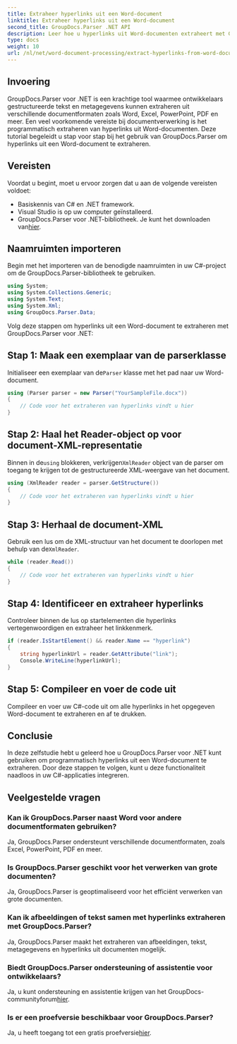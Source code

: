```yaml
---
title: Extraheer hyperlinks uit een Word-document
linktitle: Extraheer hyperlinks uit een Word-document
second_title: GroupDocs.Parser .NET API
description: Leer hoe u hyperlinks uit Word-documenten extraheert met GroupDocs.Parser voor .NET. Stapsgewijze handleiding met codevoorbeelden.
type: docs
weight: 10
url: /nl/net/word-document-processing/extract-hyperlinks-from-word-document/
---
```

## Invoering
GroupDocs.Parser voor .NET is een krachtige tool waarmee ontwikkelaars gestructureerde tekst en metagegevens kunnen extraheren uit verschillende documentformaten zoals Word, Excel, PowerPoint, PDF en meer. Een veel voorkomende vereiste bij documentverwerking is het programmatisch extraheren van hyperlinks uit Word-documenten. Deze tutorial begeleidt u stap voor stap bij het gebruik van GroupDocs.Parser om hyperlinks uit een Word-document te extraheren.
## Vereisten
Voordat u begint, moet u ervoor zorgen dat u aan de volgende vereisten voldoet:
- Basiskennis van C# en .NET framework.
- Visual Studio is op uw computer geïnstalleerd.
-  GroupDocs.Parser voor .NET-bibliotheek. Je kunt het downloaden van[hier](https://releases.groupdocs.com/parser/net/).
## Naamruimten importeren
Begin met het importeren van de benodigde naamruimten in uw C#-project om de GroupDocs.Parser-bibliotheek te gebruiken.
```csharp
using System;
using System.Collections.Generic;
using System.Text;
using System.Xml;
using GroupDocs.Parser.Data;
```
Volg deze stappen om hyperlinks uit een Word-document te extraheren met GroupDocs.Parser voor .NET:
## Stap 1: Maak een exemplaar van de parserklasse
 Initialiseer een exemplaar van de`Parser` klasse met het pad naar uw Word-document.
```csharp
using (Parser parser = new Parser("YourSampleFile.docx"))
{
    // Code voor het extraheren van hyperlinks vindt u hier
}
```
## Stap 2: Haal het Reader-object op voor document-XML-representatie
 Binnen in de`using` blokkeren, verkrijgen`XmlReader` object van de parser om toegang te krijgen tot de gestructureerde XML-weergave van het document.
```csharp
using (XmlReader reader = parser.GetStructure())
{
    // Code voor het extraheren van hyperlinks vindt u hier
}
```
## Stap 3: Herhaal de document-XML
Gebruik een lus om de XML-structuur van het document te doorlopen met behulp van de`XmlReader`.
```csharp
while (reader.Read())
{
    // Code voor het extraheren van hyperlinks vindt u hier
}
```
## Stap 4: Identificeer en extraheer hyperlinks
Controleer binnen de lus op startelementen die hyperlinks vertegenwoordigen en extraheer het linkkenmerk.
```csharp
if (reader.IsStartElement() && reader.Name == "hyperlink")
{
    string hyperlinkUrl = reader.GetAttribute("link");
    Console.WriteLine(hyperlinkUrl);
}
```
## Stap 5: Compileer en voer de code uit
Compileer en voer uw C#-code uit om alle hyperlinks in het opgegeven Word-document te extraheren en af te drukken.
## Conclusie
In deze zelfstudie hebt u geleerd hoe u GroupDocs.Parser voor .NET kunt gebruiken om programmatisch hyperlinks uit een Word-document te extraheren. Door deze stappen te volgen, kunt u deze functionaliteit naadloos in uw C#-applicaties integreren.

## Veelgestelde vragen
### Kan ik GroupDocs.Parser naast Word voor andere documentformaten gebruiken?
Ja, GroupDocs.Parser ondersteunt verschillende documentformaten, zoals Excel, PowerPoint, PDF en meer.
### Is GroupDocs.Parser geschikt voor het verwerken van grote documenten?
Ja, GroupDocs.Parser is geoptimaliseerd voor het efficiënt verwerken van grote documenten.
### Kan ik afbeeldingen of tekst samen met hyperlinks extraheren met GroupDocs.Parser?
Ja, GroupDocs.Parser maakt het extraheren van afbeeldingen, tekst, metagegevens en hyperlinks uit documenten mogelijk.
### Biedt GroupDocs.Parser ondersteuning of assistentie voor ontwikkelaars?
 Ja, u kunt ondersteuning en assistentie krijgen van het GroupDocs-communityforum[hier](https://forum.groupdocs.com/c/parser/17).
### Is er een proefversie beschikbaar voor GroupDocs.Parser?
 Ja, u heeft toegang tot een gratis proefversie[hier](https://releases.groupdocs.com/).